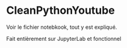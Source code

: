 # CleanPythonYoutube

Voir le fichier notebkook, tout y est expliqué.

Fait entièrement sur JupyterLab et fonctionnel